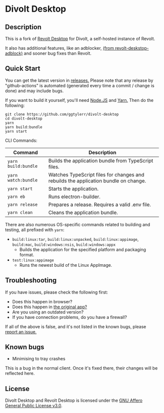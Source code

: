 # Divolt Desktop

## Description

This is a fork of [Revolt Desktop](https://github.com/revoltchat/desktop) for Divolt, a self-hosted instance of Revolt.

It also has additional features, like an adblocker, [(from revolt-deskstop-adblock)](https://github.com/janderedev/revolt-desktop-adblock) and sooner bug fixes than Revolt.

## Quick Start

You can get the latest version in [releases.](https://github.com/ggtylerr/divolt-desktop/releases) Please note that any release by "github-actions" is automated (generated every time a commit / change is done) and may include bugs.

If you want to build it yourself, you'll need [Node.JS](https://nodejs.org/en/) and [Yarn.](https://yarnpkg.com/getting-started/install) Then do the following:

```
git clone https://github.com/ggtylerr/divolt-desktop
cd divolt-desktop
yarn
yarn build:bundle
yarn start
```

CLI Commands:

| Command             | Description                                                                         |
| ------------------- | ----------------------------------------------------------------------------------- |
| `yarn build:bundle` | Builds the application bundle from TypeScript files.                                |
| `yarn watch:bundle` | Watches TypeScript files for changes and rebuilds the application bundle on change. |
| `yarn start`        | Starts the application.                                                             |
| `yarn eb`           | Runs electron-builder.                                                              |
| `yarn release`      | Prepares a release. Requires a valid .env file.                                     |
| `yarn clean`        | Cleans the application bundle.                                                      |

There are also numerous OS-specific commands related to building and testing, all prefixed with `yarn`:
 - `build:linux:tar`, `build:linux:unpacked`, `build:linux:appimage`, `build:mac`, `build:windows:nsis`, `build:windows:appx`
    - Builds the application for the specified platform and packaging format.
 - `test:linux:appimage`
    - Runs the newest build of the Linux AppImage.

## Troubleshooting

If you have issues, please check the following first:
* Does this happen in browser?
* Does this happen in [the original app?](https://github.com/revoltchat/desktop)
* Are you using an outdated version?
* If you have connection problems, do you have a firewall?

If all of the above is false, and it's not listed in the known bugs, please [report an issue.](https://github.com/ggtylerr/divolt-desktop/issues/new/choose)

## Known bugs

* Minimising to tray crashes

This is a bug in the normal client. Once it's fixed there, their changes will be reflected here.

## License

Divolt Desktop and Revolt Desktop is licensed under the [GNU Affero General Public License v3.0](https://github.com/ggtylerr/divolt-desktop/blob/master/LICENSE).
